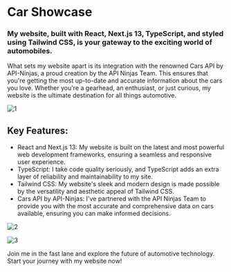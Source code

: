 # Car Showcase

### My website, built with React, Next.js 13, TypeScript, and styled using Tailwind CSS, is your gateway to the exciting world of automobiles.
What sets my website apart is its integration with the renowned Cars API by API-Ninjas, a proud creation by the API Ninjas Team. This ensures that you're getting the most up-to-date and accurate information about the cars you love. Whether you're a gearhead, an enthusiast, or just curious, my website is the ultimate destination for all things automotive.

![1](https://github.com/jerommiole/react-typescript-car-showcase/assets/8807678/317d09e7-f645-4c94-ab79-e0e79ecdf927)

## Key Features:
- React and Next.js 13: My website is built on the latest and most powerful web development frameworks, ensuring a seamless and responsive user experience.
- TypeScript: I take code quality seriously, and TypeScript adds an extra layer of reliability and maintainability to my site.
- Tailwind CSS: My website's sleek and modern design is made possible by the versatility and aesthetic appeal of Tailwind CSS.
- Cars API by API-Ninjas: I've partnered with the API Ninjas Team to provide you with the most accurate and comprehensive data on cars available, ensuring you can make informed decisions.

![2](https://github.com/jerommiole/react-typescript-car-showcase/assets/8807678/e0cbbd05-b217-414d-93ee-a8d1bc7cd972)


![3](https://github.com/jerommiole/react-typescript-car-showcase/assets/8807678/f51d195c-7511-47ca-a6c5-b1f23599309f)

Join me in the fast lane and explore the future of automotive technology. Start your journey with my website now!

